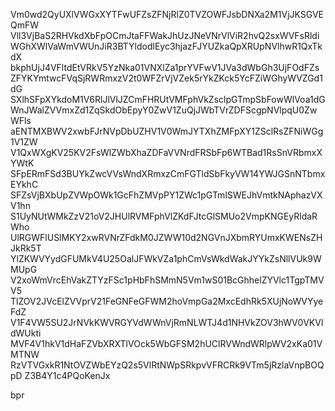Vm0wd2QyUXlVWGxXYTFwUFZsZFNjRlZ0TVZOWFJsbDNXa2M1VjJKSGVEQmFW
Vll3VjBaS2RHVkdXbFpOCmJtaFFWakJhUzJNeVNrVlViR2hvQ2sxWVFsRldi
WGhXWlVaWmVWUnJiR3BTYldodlEyc3hjazFJYUZkaQpXRUpNVlhwR1QxTkdX
bkphUjJ4VFltdEtVRkV5YzNka01VNXlZa1prYVFwV1JVa3dWbGh3UjFOdFZs
ZFYKYmtwcFVqSjRWRmxzV2t0WFZrVjVZek5rYkZKck5YcFZiWGhyWVZGd1dG
SXlhSFpXYkdoM1V6RlJlVlJZCmFHRUtVMFphVkZsclpGTmpSbFowWlVoa1dG
WnJWalZVVmxZd1ZqSkdObEpyY0ZwV1ZuQjJWbTVrZDFScgpNVlpqU0ZwWFls
aENTMXBWV2xwbFJrNVpDbUZHV1V0WmJYTXhZMFpXY1ZSclRsZFNiWGg1V1ZW
V1QxWXgKV25KV2FsWlZWbXhaZDFaVVNrdFRSbFp6WTBad1RsSnVRbmxXYWtK
SFpERmFSd3BUYkZwcVVsWndXRmxzCmFGTldSbFkyVW14YWJGSnNTbmxEYkhC
SFZsVjBXbUpZVWpOWk1GcFhZMVpPY1ZWc1pGTmlSWEJhVmtkNAphazVXV1hn
S1UyNUtWMkZzV21oV2JHUlRVMFphVlZKdFJtcGlSMUo2VmpKNGEyRldaRWho
UlRGWFlUSlMKY2xwRVNrZFdkM0JZWW10d2NGVnJXbmRYUmxKWENsZHJkRk5T
YlZKWVYydGFUMkV4U25OalJFWkVZa1phCmVsWkdWakJYYkZsNllVUk9WMUpG
V2xoWmVrcEhVakZTYzFSc1pHbFhSMmN5Vm1wS01BcGhhelZYVlc1TgpTMVV5
TlZOV2JVcElZVVprV21FeGNFeGFWM2hoVmpGa2MxcEdhRk5XUjNoWVYyeFdZ
V1F4VW5SU2JrNVkKWVRGYVdWWnVjRmNLWTJ4d1NHVkZOV3hWV0VKVldWUkti
MVF4V1hkV1dHaFZVbXRXTlVOck5WbGFSM2hUClRVWndWRlpWV2xKa01VMTNW
RzVTVGxkR1NtOVZWbEYzQ2s5VlRtNWpSRkpvVFRCRk9VTm5jRzlaVnpBOQpD
Z3B4Y1c4PQoKenJx

bpr